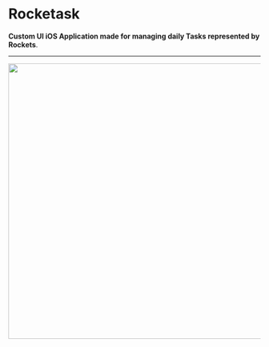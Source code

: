 # Rocketask

**Custom UI iOS Application made for managing daily Tasks represented by Rockets**. 



---


<p align="middle" float="left">
<img src="https://raw.githubusercontent.com/maikelSoFly/Internet-Engineering/master/docs/screen1.png" width="550" />
</p>
